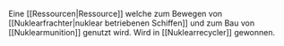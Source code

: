Eine [[Ressourcen|Ressource]] welche zum Bewegen von [[Nuklearfrachter|nuklear betriebenen Schiffen]] und zum Bau von [[Nuklearmunition]] genutzt wird.
Wird in [[Nuklearrecycler]] gewonnen.
